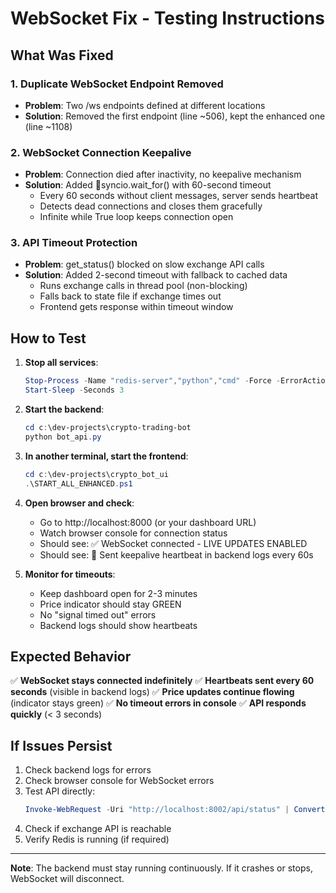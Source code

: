 ﻿# WebSocket Fix - Testing Instructions

## What Was Fixed

### 1. Duplicate WebSocket Endpoint Removed
- **Problem**: Two /ws endpoints defined at different locations
- **Solution**: Removed the first endpoint (line ~506), kept the enhanced one (line ~1108)

### 2. WebSocket Connection Keepalive
- **Problem**: Connection died after inactivity, no keepalive mechanism
- **Solution**: Added syncio.wait_for() with 60-second timeout
  - Every 60 seconds without client messages, server sends heartbeat
  - Detects dead connections and closes them gracefully
  - Infinite while True loop keeps connection open

### 3. API Timeout Protection
- **Problem**: get_status() blocked on slow exchange API calls
- **Solution**: Added 2-second timeout with fallback to cached data
  - Runs exchange calls in thread pool (non-blocking)
  - Falls back to state file if exchange times out
  - Frontend gets response within timeout window

## How to Test

1. **Stop all services**:
   ```powershell
   Stop-Process -Name "redis-server","python","cmd" -Force -ErrorAction SilentlyContinue
   Start-Sleep -Seconds 3
   ```

2. **Start the backend**:
   ```powershell
   cd c:\dev-projects\crypto-trading-bot
   python bot_api.py
   ```

3. **In another terminal, start the frontend**:
   ```powershell
   cd c:\dev-projects\crypto_bot_ui
   .\START_ALL_ENHANCED.ps1
   ```

4. **Open browser and check**:
   - Go to http://localhost:8000 (or your dashboard URL)
   - Watch browser console for connection status
   - Should see: ✅ WebSocket connected - LIVE UPDATES ENABLED
   - Should see: 💓 Sent keepalive heartbeat in backend logs every 60s

5. **Monitor for timeouts**:
   - Keep dashboard open for 2-3 minutes
   - Price indicator should stay GREEN
   - No "signal timed out" errors
   - Backend logs should show heartbeats

## Expected Behavior

✅ **WebSocket stays connected indefinitely**
✅ **Heartbeats sent every 60 seconds** (visible in backend logs)
✅ **Price updates continue flowing** (indicator stays green)
✅ **No timeout errors in console**
✅ **API responds quickly** (< 3 seconds)

## If Issues Persist

1. Check backend logs for errors
2. Check browser console for WebSocket errors
3. Test API directly:
   ```powershell
   Invoke-WebRequest -Uri "http://localhost:8002/api/status" | ConvertFrom-Json
   ```
4. Check if exchange API is reachable
5. Verify Redis is running (if required)

---
**Note**: The backend must stay running continuously. If it crashes or stops, WebSocket will disconnect.
